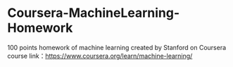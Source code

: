 # Coursera-MachineLearning-Homework
100 points homework of machine learning created by Stanford on Coursera
course link：https://www.coursera.org/learn/machine-learning/
